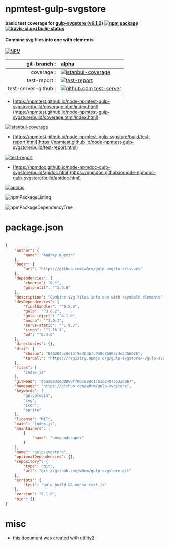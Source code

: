 # npmtest-gulp-svgstore

#### basic test coverage for  [gulp-svgstore (v6.1.0)](https://github.com/w0rm/gulp-svgstore)  [![npm package](https://img.shields.io/npm/v/npmtest-gulp-svgstore.svg?style=flat-square)](https://www.npmjs.org/package/npmtest-gulp-svgstore) [![travis-ci.org build-status](https://api.travis-ci.org/npmtest/node-npmtest-gulp-svgstore.svg)](https://travis-ci.org/npmtest/node-npmtest-gulp-svgstore)

#### Combine svg files into one with <symbol> elements

[![NPM](https://nodei.co/npm/gulp-svgstore.png?downloads=true&downloadRank=true&stars=true)](https://www.npmjs.com/package/gulp-svgstore)

| git-branch : | [alpha](https://github.com/npmtest/node-npmtest-gulp-svgstore/tree/alpha)|
|--:|:--|
| coverage : | [![istanbul-coverage](https://npmtest.github.io/node-npmtest-gulp-svgstore/build/coverage.badge.svg)](https://npmtest.github.io/node-npmtest-gulp-svgstore/build/coverage.html/index.html)|
| test-report : | [![test-report](https://npmtest.github.io/node-npmtest-gulp-svgstore/build/test-report.badge.svg)](https://npmtest.github.io/node-npmtest-gulp-svgstore/build/test-report.html)|
| test-server-github : | [![github.com test-server](https://npmtest.github.io/node-npmtest-gulp-svgstore/GitHub-Mark-32px.png)](https://npmtest.github.io/node-npmtest-gulp-svgstore/build/app/index.html) | | build-artifacts : | [![build-artifacts](https://npmtest.github.io/node-npmtest-gulp-svgstore/glyphicons_144_folder_open.png)](https://github.com/npmtest/node-npmtest-gulp-svgstore/tree/gh-pages/build)|

- [https://npmtest.github.io/node-npmtest-gulp-svgstore/build/coverage.html/index.html](https://npmtest.github.io/node-npmtest-gulp-svgstore/build/coverage.html/index.html)

[![istanbul-coverage](https://npmtest.github.io/node-npmtest-gulp-svgstore/build/screenCapture.buildCi.browser.%252Ftmp%252Fbuild%252Fcoverage.lib.html.png)](https://npmtest.github.io/node-npmtest-gulp-svgstore/build/coverage.html/index.html)

- [https://npmtest.github.io/node-npmtest-gulp-svgstore/build/test-report.html](https://npmtest.github.io/node-npmtest-gulp-svgstore/build/test-report.html)

[![test-report](https://npmtest.github.io/node-npmtest-gulp-svgstore/build/screenCapture.buildCi.browser.%252Ftmp%252Fbuild%252Ftest-report.html.png)](https://npmtest.github.io/node-npmtest-gulp-svgstore/build/test-report.html)

- [https://npmdoc.github.io/node-npmdoc-gulp-svgstore/build/apidoc.html](https://npmdoc.github.io/node-npmdoc-gulp-svgstore/build/apidoc.html)

[![apidoc](https://npmdoc.github.io/node-npmdoc-gulp-svgstore/build/screenCapture.buildCi.browser.%252Ftmp%252Fbuild%252Fapidoc.html.png)](https://npmdoc.github.io/node-npmdoc-gulp-svgstore/build/apidoc.html)

![npmPackageListing](https://npmtest.github.io/node-npmtest-gulp-svgstore/build/screenCapture.npmPackageListing.svg)

![npmPackageDependencyTree](https://npmtest.github.io/node-npmtest-gulp-svgstore/build/screenCapture.npmPackageDependencyTree.svg)



# package.json

```json

{
    "author": {
        "name": "Andrey Kuzmin"
    },
    "bugs": {
        "url": "https://github.com/w0rm/gulp-svgstore/issues"
    },
    "dependencies": {
        "cheerio": "0.*",
        "gulp-util": "^3.0.0"
    },
    "description": "Combine svg files into one with <symbol> elements",
    "devDependencies": {
        "finalhandler": "^0.5.0",
        "gulp": "^3.6.2",
        "gulp-inject": "^4.1.0",
        "mocha": "^3.0.2",
        "serve-static": "^1.9.3",
        "sinon": "^1.16.1",
        "wd": "^0.4.0"
    },
    "directories": {},
    "dist": {
        "shasum": "04b203ac0e13f8ed6dbfc940d25965c4e2456676",
        "tarball": "https://registry.npmjs.org/gulp-svgstore/-/gulp-svgstore-6.1.0.tgz"
    },
    "files": [
        "index.js"
    ],
    "gitHead": "4ba28932ed0886f700c998c1cb1c2407353ad9b7",
    "homepage": "https://github.com/w0rm/gulp-svgstore",
    "keywords": [
        "gulpplugin",
        "svg",
        "icon",
        "sprite"
    ],
    "license": "MIT",
    "main": "index.js",
    "maintainers": [
        {
            "name": "unsoundscapes"
        }
    ],
    "name": "gulp-svgstore",
    "optionalDependencies": {},
    "repository": {
        "type": "git",
        "url": "git://github.com/w0rm/gulp-svgstore.git"
    },
    "scripts": {
        "test": "gulp build && mocha test.js"
    },
    "version": "6.1.0",
    "bin": {}
}
```



# misc
- this document was created with [utility2](https://github.com/kaizhu256/node-utility2)
